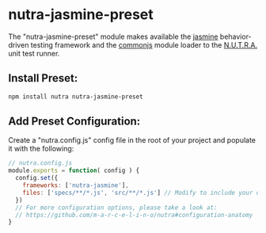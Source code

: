 # nutra-jasmine-preset
The "nutra-jasmine-preset" module makes available the [jasmine](http://jasmine.github.io/) behavior-driven testing framework and the [commonjs](https://nodejs.org/docs/latest/api/modules.html) module loader to the [N.U.T.R.A.](https://github.com/m-a-r-c-e-l-i-n-o/nutra) unit test runner.

## Install Preset:
```bash
npm install nutra nutra-jasmine-preset
```

## Add Preset Configuration:
Create a "nutra.config.js" config file in the root of your project and populate it with the following:
```js
// nutra.config.js
module.exports = function( config ) {
  config.set({
    frameworks: ['nutra-jasmine'],
    files: ['specs/**/*.js', 'src/**/*.js'] // Modify to include your own app & spec files
  })
  // For more configuration options, please take a look at:
  // https://github.com/m-a-r-c-e-l-i-n-o/nutra#configuration-anatomy
}
```
